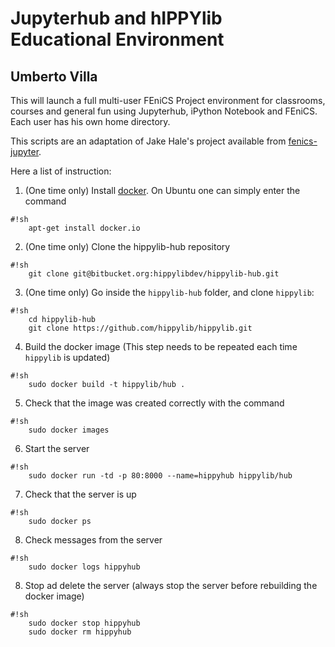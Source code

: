 # Jupyterhub and hIPPYlib Educational Environment
## Umberto Villa

This will launch a full multi-user FEniCS Project environment for classrooms,
courses and general fun using Jupyterhub, iPython Notebook and FEniCS. Each
user has his own home directory.

This scripts are an adaptation of Jake Hale's project available from [fenics-jupyter](https://bitbucket.org/jackhale/fenics-jupyter).

Here a list of instruction:

1. (One time only) Install [docker](https://www.docker.com/). On Ubuntu one can simply enter the command
```
#!sh
    apt-get install docker.io
```

2. (One time only) Clone the hippylib-hub repository
```
#!sh
    git clone git@bitbucket.org:hippylibdev/hippylib-hub.git
```

3. (One time only) Go inside the `hippylib-hub` folder, and clone `hippylib`:
```
#!sh
    cd hippylib-hub
    git clone https://github.com/hippylib/hippylib.git
```
4. Build the docker image (This step needs to be repeated each time `hippylib` is updated)
```
#!sh
    sudo docker build -t hippylib/hub .
```

5. Check that the image was created correctly with the command
```
#!sh
    sudo docker images
```

6. Start the server
```
#!sh
    sudo docker run -td -p 80:8000 --name=hippyhub hippylib/hub
```

7. Check that the server is up
```
#!sh
    sudo docker ps
```

8. Check messages from the server
```
#!sh
    sudo docker logs hippyhub
```

8. Stop ad delete the server (always stop the server before rebuilding the docker image)
```
#!sh
    sudo docker stop hippyhub
    sudo docker rm hippyhub
```